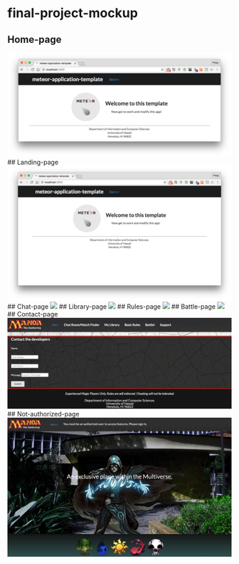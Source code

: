 # final-project-mockup

## Home-page
<img class="ui centered image" src ="./doc/home-page.png">
## Landing-page
<img class="ui centered image" src ="./doc/landing-page.png">
## Chat-page
<img class="ui centered image" src ="./doc/chat-page.png">
## Library-page
<img class="ui centered image" src ="./doc/library-page.png">
## Rules-page
<img class="ui centered image" src ="./doc/rules-page.png">
## Battle-page
<img class="ui centered image" src ="./doc/battle-page.png">
## Contact-page
<img class="ui centered image" src ="./doc/contact-page.png">
## Not-authorized-page
<img class="ui centered image" src ="./doc/not-authorized-page.png">
